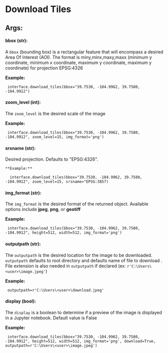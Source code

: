 # Download Tiles


## Args:

#### bbox (str):

  A `bbox` (bounding box) is a rectangular feature that will encompass a desired Area Of Interest (AOI).
  The format is miny,minx,maxy,maxx (minimum y coordinate, minimum x coordinate, maximum y coordinate, maximum y coordinate) for
  projection EPSG:4326

   **Example:**  

     interface.download_tiles(bbox="39.7530, -104.9962, 39.7580, -104.9912")


#### zoom_level (int):

  The `zoom_level` is the desired scale of the image

   **Example:**  

     interface.download_tiles(bbox="39.7530, -104.9962, 39.7580, -104.9912", zoom_level=15, img_format='png')

#### srsname (str):

  Desired projection. Defaults to "EPSG:4326".

    **Example:**

      interface.download_tiles(bbox="39.7530, -104.9962, 39.7580, -104.9912", zoom_level=15, srsname="EPSG:3857)
     

#### img_format (str):

  The `img_format` is the desired format of the returned object. Available options include **jpeg**, **png**, or **geotiff**

   **Example:**  

     interface.download_tiles(bbox="39.7530, -104.9962, 39.7580, -104.9912", height=512, width=512, img_format='png')

#### outputpath (str):
 
 The `outputpath` is the desired location for the image to be downloaded. `outputpath` defaults to root directory and defaults name of file to download . File extension is also needed in `outputpath` if declared (ex: `r'C:\Users\<user>\image.jpeg'`)
	
   **Example:**  

	 outputpath=r'C:\Users\<user>\download.jpeg'

#### display (bool):

  The `display` is a boolean to determine if a preview of the image is displayed in a Jupyter notebook. Default value is False

   **Example:**  

     interface.download_tiles(bbox="39.7530, -104.9962, 39.7580, -104.9912", height=512, width=512, img_format='png', download=True, outputpath=r'C:\Users\<user>\image.jpeg')
